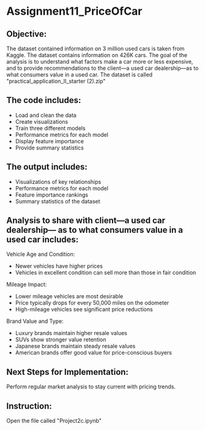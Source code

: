 # Assignment11_PriceOfCar
## Objective:
The dataset contained information on 3 million used cars is taken from Kaggle. The dataset contains information on 426K cars. The goal of the analysis is to understand what factors make a car more or less expensive, and to provide recommendations to the client—a used car dealership—as to what consumers value in a used car. The dataset is called "practical_application_II_starter (2).zip"

## The code includes:
- Load and clean the data
- Create visualizations
- Train three different models
- Performance metrics for each model
- Display feature importance
- Provide summary statistics

## The output includes:
- Visualizations of key relationships
- Performance metrics for each model
- Feature importance rankings
- Summary statistics of the dataset

## Analysis to share with client—a used car dealership— as to what consumers value in a used car includes:
Vehicle Age and Condition:
 - Newer vehicles have higher prices
 - Vehicles in excellent condition can sell more than those in fair condition

Mileage Impact:
- Lower mileage vehicles are most desirable
- Price typically drops for every 50,000 miles on the odometer
- High-mileage vehicles see significant price reductions

Brand Value and Type:
- Luxury brands maintain higher resale values
- SUVs show stronger value retention
- Japanese brands maintain steady resale values
- American brands offer good value for price-conscious buyers

## Next Steps for Implementation:
Perform regular market analysis to stay current with pricing trends.

## Instruction:
Open the file called "Project2c.ipynb"
